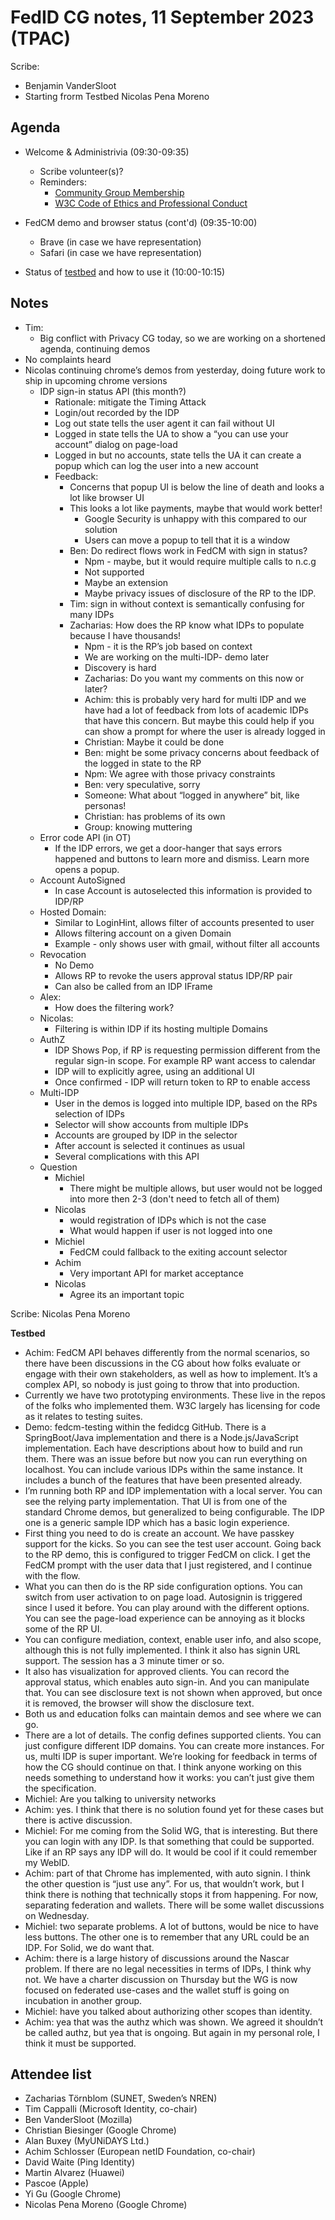 # FedID CG notes, 11 September 2023 (TPAC)

Scribe: 
* Benjamin VanderSloot
* Starting frorm Testbed Nicolas Pena Moreno

## Agenda

* Welcome & Administrivia (09:30-09:35)
  * Scribe volunteer(s)?
  * Reminders: 
     * [Community Group Membership](https://www.w3.org/community/fed-id/)
     * [W3C Code of Ethics and Professional Conduct](https://www.w3.org/Consortium/cepc/)

* FedCM demo and browser status (cont'd) (09:35-10:00)
  * Brave (in case we have representation)
  * Safari (in case we have representation)
 
* Status of [testbed](https://github.com/fedidcg/fedcm-testing) and how to use it (10:00-10:15)

## Notes

* Tim:
  * Big conflict with Privacy CG today, so we are working on a shortened agenda, continuing demos
* No complaints heard
* Nicolas continuing chrome’s demos from yesterday, doing future work to ship in upcoming chrome versions
    * IDP sign-in status API (this month?)
        * Rationale: mitigate the Timing Attack
        * Login/out recorded by the IDP 
        * Log out state tells the user agent it can fail without UI
        * Logged in state tells the UA to show a “you can use your account” dialog on page-load
        * Logged in but no accounts, state tells the UA it can create a popup which can log the user into a new account
        * Feedback:
            * Concerns that popup UI is below the line of death and looks a lot like browser UI
            * This looks a lot like payments, maybe that would work better!
                * Google Security is unhappy with this compared to our solution
                * Users can move a popup to tell that it is a window
            * Ben: Do redirect flows  work in FedCM with sign in status?
                * Npm - maybe, but it would require multiple calls to n.c.g
                * Not supported
                * Maybe an extension
                * Maybe privacy issues of disclosure of the RP to the IDP.
            * Tim: sign in without context is semantically confusing for many IDPs
            * Zacharias: How does the RP know what IDPs to populate because I have thousands!
                * Npm - it is the RP’s job based on context
                * We are working on the multi-IDP- demo later
                * Discovery is hard
                * Zacharias: Do you want my comments on this now or later?
                * Achim: this is probably very hard for multi IDP and we have had a lot of feedback from lots of academic IDPs that have this concern. But maybe this could help if you can show a prompt for where the user is already logged in
                * Christian: Maybe it could be done
                * Ben: might be some privacy concerns about feedback of the logged in state to the RP
                * Npm: We agree with those privacy constraints
                * Ben: very speculative, sorry
                * Someone: What about “logged in anywhere” bit, like personas!
                * Christian: has problems of its own
                * Group: knowing muttering
    * Error code API (in OT)
        * If the IDP errors, we get a door-hanger that says errors happened and buttons to learn more and dismiss. Learn more opens a popup.
    * Account AutoSigned
        * In case Account is autoselected this information is provided to IDP/RP
    * Hosted Domain:
        * Similar to LoginHint, allows filter of accounts presented to user
        * Allows filtering account on a given Domain
        * Example - only shows user with gmail, without filter all accounts
    * Revocation
        * No Demo
        * Allows RP to revoke the users approval status IDP/RP pair
        * Can also be called from an IDP IFrame
    * Alex:
        * How does the filtering work?
    * Nicolas:  
        * Filtering is within IDP if its hosting multiple Domains
    * AuthZ
        * IDP Shows Pop, if RP is requesting permission different from the regular sign-in scope. For example RP want access to calendar
        * IDP will to explicitly agree, using an additional UI
        * Once confirmed - IDP will return token to RP to enable access
    * Multi-IDP
        * User in the demos is logged into multiple IDP, based on the RPs selection of IDPs 
        * Selector will show accounts from multiple IDPs
        * Accounts are grouped by IDP in the selector
        * After account is selected it continues as usual
        * Several complications with this API
    * Question
        * Michiel
            * There might be multiple allows, but user would not be logged into more then 2-3 (don't need to fetch all of them)
        * Nicolas 
            * would  registration of IDPs which is not the case
            * What would happen if user is not logged into one
        * Michiel
            * FedCM could fallback to the exiting account selector
        * Achim
            * Very important API for market acceptance
        * Nicolas
            * Agree its an important topic

Scribe: Nicolas Pena Moreno

**Testbed**

* Achim: FedCM API behaves differently from the normal scenarios, so there have been discussions in the CG about how folks evaluate or engage with their own stakeholders, as well as how to implement. It’s a complex API, so nobody is just going to throw that into production.
* Currently we have two prototyping environments. These live in the repos of the folks who implemented them. W3C largely has licensing for code as it relates to testing suites.
* Demo: fedcm-testing within the fedidcg GitHub. There is a SpringBoot/Java implementation and there is a Node.js/JavaScript implementation. Each have descriptions about how to build and run them. There was an issue before but now you can run everything on localhost. You can include various IDPs within the same instance. It includes a bunch of the features that have been presented already.
* I’m running both RP and IDP implementation with a local server. You can see the relying party implementation. That UI is from one of the standard Chrome demos, but generalized to being configurable. The IDP one is a generic sample IDP which has a basic login experience.
* First thing you need to do is create an account. We have passkey support for the kicks. So you can see the test user account. Going back to the RP demo, this is configured to trigger FedCM on click. I get the FedCM prompt with the user data that I just registered, and I continue with the flow.
* What you can then do is the RP side configuration options. You can switch from user activation to on page load. Autosignin is triggered since I used it before. You can play around with the different options. You can see the page-load experience can be annoying as it blocks some of the RP UI.
* You can configure mediation, context, enable user info, and also scope, although this is not fully implemented. I think it also has signin URL support. The session has a 3 minute timer or so.
* It also has visualization for approved clients. You can record the approval status, which enables auto sign-in. And you can manipulate that. You can see disclosure text is not shown when approved, but once it is removed, the browser will show the disclosure text.
* Both us and education folks can maintain demos and see where we can go.
* There are a lot of details. The config defines supported clients. You can just configure different IDP domains. You can create more instances. For us, multi IDP is super important. We’re looking for feedback in terms of how the CG should continue on that. I think anyone working on this needs something to understand how it works: you can’t just give them the specification.
* Michiel: Are you talking to university networks
* Achim: yes. I think that there is no solution found yet for these cases but there is active discussion.
* Michiel: For me coming from the Solid WG, that is interesting. But there you can login with any IDP. Is that something that could be supported. Like if an RP says any IDP will do. It would be cool if it could remember my WebID.
* Achim: part of that Chrome has implemented, with auto signin. I think the other question is “just use any”. For us, that wouldn’t work, but I think there is nothing that technically stops it from happening. For now, separating federation and wallets. There will be some wallet discussions on Wednesday.
* Michiel: two separate problems. A lot of buttons, would be nice to have less buttons. The other one is to remember that any URL could be an IDP. For Solid, we do want that.
* Achim: there is a large history of discussions around the Nascar problem. If there are no legal necessities in terms of IDPs, I think why not. We have a charter discussion on Thursday but the WG is now focused on federated use-cases and the wallet stuff is going on incubation in another group.
* Michiel: have you talked about authorizing other scopes than identity.
* Achim: yea that was the authz which was shown. We agreed it shouldn’t be called authz, but yea that is ongoing. But again in my personal role, I think it must be supported.


## Attendee list 

* Zacharias Törnblom (SUNET, Sweden’s NREN)
* Tim Cappalli (Microsoft Identity, co-chair)
* Ben VanderSloot (Mozilla)
* Christian Biesinger  (Google Chrome)
* Alan Buxey (MyUNiDAYS Ltd.)
* Achim Schlosser (European netID Foundation, co-chair)
* David Waite (Ping Identity)
* Martin Alvarez (Huawei)
* Pascoe (Apple)
* Yi Gu (Google Chrome)
* Nicolas Pena Moreno (Google Chrome)
